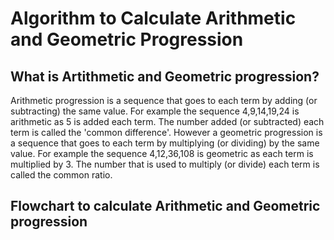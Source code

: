 # Algorithm to Calculate Arithmetic and Geometric Progression
## What is Artithmetic and Geometric progression?
Arithmetic progression is a sequence that goes to each term by adding (or subtracting) the same value. For example the sequence 4,9,14,19,24 is arithmetic as 5 is added each term. The number added (or subtracted) each term is called the 'common difference'. However a geometric progression is a sequence that goes to each term by multiplying (or dividing) by the same value. For example the sequence 4,12,36,108 is geometric as each term is multiplied by 3. The number that is used to multiply (or divide) each term is called the common ratio.
## Flowchart to calculate Arithmetic and Geometric progression
